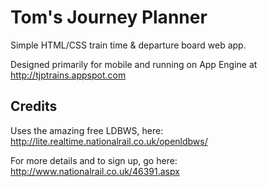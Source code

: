 # Tom's Journey Planner #

Simple HTML/CSS train time & departure board web app.

Designed primarily for mobile and running on App Engine at http://tjptrains.appspot.com

## Credits ##
Uses the amazing free LDBWS, here: http://lite.realtime.nationalrail.co.uk/openldbws/

For more details and to sign up, go here: http://www.nationalrail.co.uk/46391.aspx